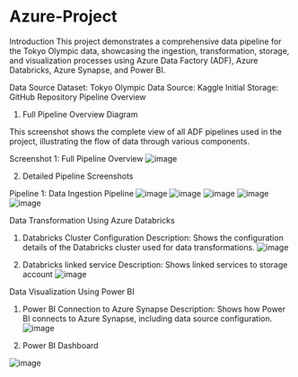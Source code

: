 # Azure-Project

Introduction
This project demonstrates a comprehensive data pipeline for the Tokyo Olympic data, showcasing the ingestion, transformation, storage, and visualization processes using Azure Data Factory (ADF), Azure Databricks, Azure Synapse, and Power BI.

Data Source
Dataset: Tokyo Olympic Data
Source: Kaggle
Initial Storage: GitHub Repository
Pipeline Overview
1. Full Pipeline Overview Diagram

This screenshot shows the complete view of all ADF pipelines used in the project, illustrating the flow of data through various components.

Screenshot 1: Full Pipeline Overview
![image](https://github.com/user-attachments/assets/651f8923-3988-4173-9eea-fcca22dcaeff)


2. Detailed Pipeline Screenshots

Pipeline 1: Data Ingestion Pipeline
![image](https://github.com/user-attachments/assets/63ac2cae-7232-4ccd-995c-30862a2ad8d1)
![image](https://github.com/user-attachments/assets/cde64bd3-8ef6-420e-8767-cebb7c2bb4f1)
![image](https://github.com/user-attachments/assets/7d3d177a-abb9-4e0d-8d6e-c8686926aef3)
![image](https://github.com/user-attachments/assets/cdf0daa6-7a3f-41a4-8131-dad7134811ff)
![image](https://github.com/user-attachments/assets/981137b7-a0b7-4b41-aa5a-b890762e5f25)

Data Transformation Using Azure Databricks

1. Databricks Cluster Configuration
Description: Shows the configuration details of the Databricks cluster used for data transformations.
![image](https://github.com/user-attachments/assets/fa5e7261-b471-40c4-a53c-82af90ce657b)

2. Databricks linked service
Description: Shows linked services to storage account
![image](https://github.com/user-attachments/assets/9670a99f-7059-4e07-bdad-6167f0f02500)


Data Visualization Using Power BI
1. Power BI Connection to Azure Synapse
Description: Shows how Power BI connects to Azure Synapse, including data source configuration.
![image](https://github.com/user-attachments/assets/37a9bf7d-008d-45c7-a65f-a324c3220fc7)


3. Power BI Dashboard

![image](https://github.com/user-attachments/assets/e7a83f8d-039b-4e45-a437-cd222fa41242)

